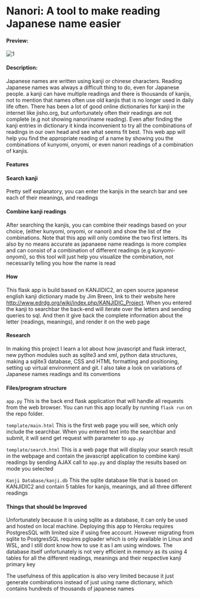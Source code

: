 # Nanori: A tool to make reading Japanese name easier
#### Preview:
![1](https://i.imgur.com/tfoXGPq.png)
#### Description:
Japanese names are written using kanji or chinese characters. Reading Japanese names was always a difficult thing to do, 
even for Japanese people. a kanji can have multiple readings and there is thousands of kanjis, not to mention that names
often use old kanjis that is no longer used in daily life often. There has been a lot of good online dictionaries for kanji
in the internet like jisho.org, but unfortunately often their readings are not complete (e.g not showing nanori/name reading).
Even after finding the kanji entries in dictionary it kinda inconvenient to try all the combinations of readings in our own head
and see what seems fit best. This web app will help you find the appropriate reading of a name by showing you the combinations
of kunyomi, onyomi, or even nanori readings of a combination of kanjis.  


#### Features
#### Search kanji
Pretty self explanatory, you can enter the kanjis in the search bar and see each of their meanings, and readings
#### Combine kanji readings
After searching the kanjis, you can combine their readings based on your choice, (either kunyomi, onyomi, or nanori) 
and show the list of the combinations. Note that this app will only combine the two first letters. Its also by no means accurate as japanaese name readings is
more complex and can consist of a combination of different readings (e.g kunyomi-onyomi), so this tool will just help you visualize the combination, not
necessarily telling you how the name is read
#### How
This flask app is build based on KANJIDIC2, an open source japanese english kanji dictionary made by Jim Breen, link 
to their website here http://www.edrdg.org/wiki/index.php/KANJIDIC_Project. When you entered the kanji to searchbar the back-end will iterate over the letters
and sending queries to sql. And then it give back the complete information about the letter (readings, meanings), and render it on the web page
#### Research
In making this project I learn a lot about how javascript and flask interact, new python modules such as sqlite3 and xml, python data structures, making a sqlite3 
database, CSS and HTML formatting and positioning, setting up virtual environment and git. I also take a look on variations of Japanese names readings and its conventions 

#### Files/program structure
`app.py` This is the back end flask application that will handle all requests from the web browser. You can run this app locally by running `flask run` on the repo
folder.  
  
`template/main.html` This is the first web page you will see, which only include the searchbar. When you entered text into the searchbar and submit, it will send get
request with parameter to `app.py`  
  
`template/search.html` This is a web page that will display your search result in the webpage and contain the javascript application to combine kanji readings by sending
AJAX call to `app.py` and display the results based on mode you selected  
  
`Kanji Database/kanji.db` This the sqlite database file that is based on KANJIDIC2 and contain 5 tables for kanjis, meanings, and all three different readings 


#### Things that should be Improved
Unfortunately because it is using sqlite as a database, it can only be used and hosted on local machine. Deploying this app to Heroku requires PostgresSQL
with limited size if using free account. However migrating from sqlite to PostgresSQL requires pgloader which is only available in Linux and WSL, and I still
dont know how to use it as I am using windows. The database itself unfortunately is not very efficient in memory as its using 4 tables for all the different
readings, meanings and their respective kanji primary key  

The usefulness of this application is also very limited because it just generate combinations instead of just using name dictionary, which contains hundreds
of thousands of japanese names
